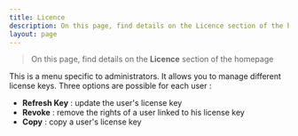 ```yaml
---
title: Licence
description: On this page, find details on the Licence section of the homepage
layout: page
---
```


> On this page, find details on the  **Licence** section of the homepage


This is a menu specific to administrators. It allows you to manage different license keys. Three options are possible for each user :

- **Refresh Key** : update the user's license key
- **Revoke** : remove the rights of a user linked to his license key
- **Copy** : copy a user's license key

